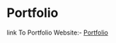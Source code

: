 # Portfolio
link To Portfolio Website:-
<a href="https://harshal1046.github.io/" target="_blank">Portfolio</a>
